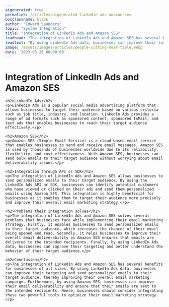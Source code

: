 ```yaml
---
aigenerated: true
permalink: /articles/aigenerated-linkedin-ads-amazon-ses
boxclassname: black
author: "Edward Saunders"
topic: "System Integration"
title: "Integration of LinkedIn Ads and Amazon SES"
leadhead: "The integration of LinkedIn Ads and Amazon SES has several benefits for businesses of all sizes"
leadtext: "By using LinkedIn Ads data, businesses can improve their targeting and send personalized emails to their target audience, thereby improving their overall email marketing campaign. Furthermore, by using Amazon SES, businesses can improve their email deliverability and ensure that their emails are sent to the intended recipients. Hence, businesses should consider integrating these two powerful tools to optimize their email marketing strategy."
image: /assets/images/articles/people-sitting-near-table.webp
date: '2023-03-26 00:00:00'
---
```

<div class="arttext">	<h1>Integration of LinkedIn Ads and Amazon SES</h1>
	
	<h2>LinkedIn Ads</h2>
	<p>LinkedIn Ads is a popular social media advertising platform that allows businesses to target their audience based on various criteria such as job title, industry, and location. LinkedIn Ads provides a range of ad formats such as sponsored content, sponsored InMail, and text ads that enables businesses to reach their target audience effectively.</p>
	
	<h2>Amazon SES</h2>
	<p>Amazon SES (Simple Email Service) is a cloud-based email service that enables businesses to send and receive email messages. Amazon SES is used by thousands of businesses worldwide due to its reliability, flexibility, and cost-effectiveness. With Amazon SES, businesses can send bulk emails to their target audience without worrying about email deliverability issues.</p>
	
	<h2>Integration through API or SDK</h2>
	<p>The integration of LinkedIn Ads and Amazon SES allows businesses to send personalized emails to their target audience. By using the LinkedIn Ads API or SDK, businesses can identify potential customers who have viewed or clicked on their ads and send them personalized emails using Amazon SES. This integration is highly beneficial for businesses as it enables them to target their audience more precisely and improve their overall email marketing strategy.</p>
	
	<h2>Problems their integration solves</h2>
	<p>The integration of LinkedIn Ads and Amazon SES solves several problems that businesses face while implementing their email marketing strategy. Firstly, it enables businesses to send personalized emails to their target audience, which increases the chances of their email being opened and read. Secondly, it helps businesses to improve their overall email deliverability as Amazon SES ensures that emails are delivered to the intended recipients. Finally, by using LinkedIn Ads data, businesses can improve their targeting and better understand the behavior of their target audience.</p>
	
	<h2>Conclusion</h2>
	<p>The integration of LinkedIn Ads and Amazon SES has several benefits for businesses of all sizes. By using LinkedIn Ads data, businesses can improve their targeting and send personalized emails to their target audience, thereby improving their overall email marketing campaign. Furthermore, by using Amazon SES, businesses can improve their email deliverability and ensure that their emails are sent to the intended recipients. Hence, businesses should consider integrating these two powerful tools to optimize their email marketing strategy.</p>
	
</div>